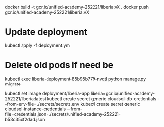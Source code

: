 

docker build -t gcr.io/unified-academy-252221/liberia:vX .
docker push gcr.io/unified-academy-252221/liberia:vX
# Update deployment
kubectl apply -f deployment.yml
# Delete old pods if need be
kubectl exec liberia-deployment-85b95b779-nvqtl python manage.py migrate


kubectl set image deployment/liberia-app liberia=gcr.io/unified-academy-252221/liberia:latest 
kubectl create secret generic cloudsql-db-credentials --from-env-file=./secrets/secrets.env
kubectl create secret generic cloudsql-instance-credentials --from-file=credentials.json=./secrets/unified-academy-252221-b53c35df2dad.json

